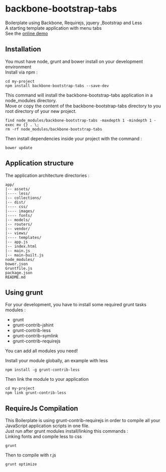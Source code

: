 # backbone-bootstrap-tabs
Boilerplate using Backbone, Requirejs, jquery ,Bootstrap and Less  
A starting template application with menu tabs  
See the [online demo](http://bbt.franckysolo-development.com/#dashboard)

## Installation
You must have node, grunt and bower install on your development environment  
Install via npm :
```console
cd my-project
npm install backbone-bootstrap-tabs --save-dev
```
This command will install the backbone-bootstrap-tabs application in a node_modules directory.   
Move or copy the content of the backbone-bootstrap-tabs directory to you root directory of your new project.  
```console
find node_modules/backbone-bootstrap-tabs -maxdepth 1 -mindepth 1 -exec mv {} . \;
rm -rf node_modules/backbone-bootstrap-tabs
```
Then install dependencies inside your project with the command :
```console
bower update
```

## Application structure
The application architecture directories :
```
app/
|-- assets/
|---- less/
|-- collections/
|-- dist/
|---- css/
|---- images/
|---- fonts/
|-- models/
|-- routers/
|-- vendor/
|-- views/
|---- templates/
|-- app.js
|-- index.html
|-- main.js
|-- main-built.js
node_modules/
bower.json
Gruntfile.js
package.json
README.md
```
## Using grunt

For your development, you have to install some required grunt tasks modules :
- grunt
- grunt-contrib-jshint
- grunt-contrib-less
- grunt-contrib-symlink
- grunt-contrib-requirejs

You can add all modules you need!

Install your module globally, an example with less
```console
npm install -g grunt-contrib-less
```
Then link the module to your application
```console
cd my-project
npm link grunt-contrib-less
```
## RequireJs Compilation
This Boilerplate is using grunt-contrib-requirejs in order to compile all your
JavaScript application scripts in one file.  
Just run after grunt modules install/linking this commands :  
Linking fonts and compile less to css
```console
grunt
```
Then to compile with r.js
```console
grunt optimize
```
